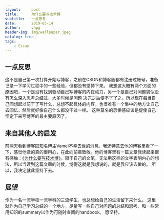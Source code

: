 ```yaml
---
layout:     post
title:      为什么要写技术博
subtitle:   一点思考
date:       2019-03-14
author:     vhpg
header-img: img/wallpaper.jpeg
catalog: true
tags:
    - Essay
---
```

## 一点反思
  这不是自己第一次打算开始写博客，之前在CSDN和博客园都有注册过帐号，准备记录一下学习过程中的一些经验，但都没有坚持下来。
  我想这大概有两个方面的原因吧，一个是没有找到驱动自己写博客的内在动力，另一个是自己对问题貌似没有怎么深入思考总结过，大多时候是问题
决完之后便不了了之。所以现在每当自己回想起以前干了写什么，总想不起具体的内容，也很难有一个集中的地方让自己去回忆，然后就好像自己什么都没干过一样。
  这种莫名的恐惧感应该是促使自己坚定下来写博客的最主要原因了。

## 来自其他人的启发
  前两天看到博客园知名博主Vamei不幸去世的消息，我还特意去他的博客里看了一下，感觉他做的真的很用心，在此向前辈致敬。他的博客里有一篇文章我读起来很有感触：[《为什么要写技术博》](https://www.cnblogs.com/vamei/archive/2012/11/17/2774208.html)。限于自己的文笔，无法用这样的文字表明内心的想法，所以当读到这篇文章的时候，觉得这就是我想说的，就是我应该去做的。
  所以，我决定就此坚持下去。

## 展望
  作为一名一流学校一流学科的三流学生，也总想给自己的生活留下来什么。
  这里就作为自己学习总结的一个地方，尽量写一些自己对问题的总结和思考，和一些常用知识的summary以作为可随时查阅的handbook。
  愿坚持。
